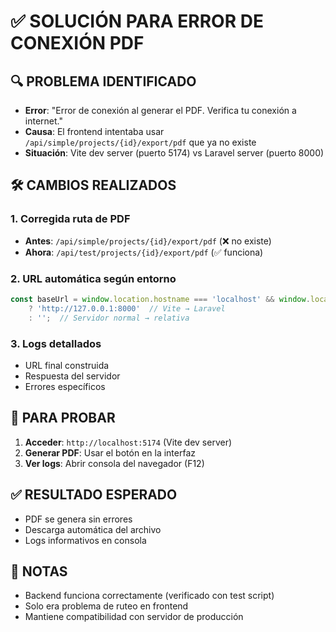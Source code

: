 # ✅ SOLUCIÓN PARA ERROR DE CONEXIÓN PDF

## 🔍 PROBLEMA IDENTIFICADO
- **Error**: "Error de conexión al generar el PDF. Verifica tu conexión a internet."
- **Causa**: El frontend intentaba usar `/api/simple/projects/{id}/export/pdf` que ya no existe
- **Situación**: Vite dev server (puerto 5174) vs Laravel server (puerto 8000)

## 🛠️ CAMBIOS REALIZADOS

### 1. Corregida ruta de PDF
- **Antes**: `/api/simple/projects/{id}/export/pdf` (❌ no existe)
- **Ahora**: `/api/test/projects/{id}/export/pdf` (✅ funciona)

### 2. URL automática según entorno
```javascript
const baseUrl = window.location.hostname === 'localhost' && window.location.port === '5174' 
    ? 'http://127.0.0.1:8000'  // Vite → Laravel
    : '';  // Servidor normal → relativa
```

### 3. Logs detallados
- URL final construida
- Respuesta del servidor
- Errores específicos

## 🧪 PARA PROBAR

1. **Acceder**: `http://localhost:5174` (Vite dev server)
2. **Generar PDF**: Usar el botón en la interfaz
3. **Ver logs**: Abrir consola del navegador (F12)

## ✅ RESULTADO ESPERADO
- PDF se genera sin errores
- Descarga automática del archivo
- Logs informativos en consola

## 📝 NOTAS
- Backend funciona correctamente (verificado con test script)
- Solo era problema de ruteo en frontend
- Mantiene compatibilidad con servidor de producción
